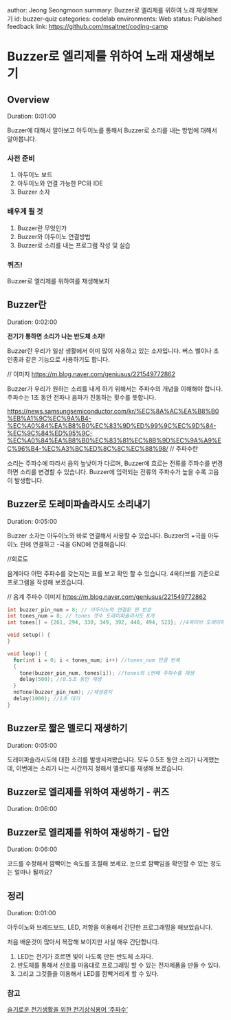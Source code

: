 author: Jeong Seongmoon
summary: Buzzer로 엘리제를 위하여 노래 재생해보기
id: buzzer-quiz
categories: codelab
environments: Web
status: Published
feedback link: https://github.com/msaltnet/coding-camp

# Buzzer로 엘리제를 위하여 노래 재생해보기

## Overview
Duration: 0:01:00

Buzzer에 대해서 알아보고 아두이노를 통해서 Buzzer로 소리를 내는 방법에 대해서 알아봅니다.

### 사전 준비
1. 아두이노 보드
1. 아두이노와 연결 가능한 PC와 IDE
1. Buzzer 소자

### 배우게 될 것
1. Buzzer란 무엇인가
1. Buzzer와 아두이노 연결방법
1. Buzzer로 소리를 내는 프로그램 작성 및 실습

### 퀴즈!
Buzzer로 엘리제를 위하여를 재생해보자

## Buzzer란
Duration: 0:02:00

**전기가 통하면 소리가 나는 반도체 소자!**

Buzzer란 우리가 일상 생활에서 이미 많이 사용하고 있는 소자입니다. 버스 벨이나 초인종과 같은 기능으로 사용하기도 합니다.

// 이미지 
https://m.blog.naver.com/geniusus/221549772862

Buzzer가 우리가 원하는 소리를 내게 하기 위해서는 주파수의 개념을 이해해야 합니다. 주파수는 1초 동안 전파나 음파가 진동하는 횟수를 뜻합니다.

https://news.samsungsemiconductor.com/kr/%EC%8A%AC%EA%B8%B0%EB%A1%9C%EC%9A%B4-%EC%A0%84%EA%B8%B0%EC%83%9D%ED%99%9C%EC%9D%84-%EC%9C%84%ED%95%9C-%EC%A0%84%EA%B8%B0%EC%83%81%EC%8B%9D%EC%9A%A9%EC%96%B4-%EC%A3%BC%ED%8C%8C%EC%88%98/
// 주파수란

소리는 주파수에 따라서 음의 높낮이가 다르며, Buzzer에 흐르는 전류를 주파수를 변경하면 소리를 변경할 수 있습니다. Buzzer에 입력되는 전류의 주파수가 높을 수록 고음이 발생합니다.

## Buzzer로 도레미파솔라시도 소리내기
Duration: 0:05:00

Buzzer 소자는 아두이노와 바로 연결해서 사용할 수 있습니다. Buzzer의 +극을 아두이노 핀에 연결하고 -극을 GND에 연결해줍니다.

//회로도

음계마다 어떤 주파수를 갖는지는 표를 보고 확인 할 수 있습니다. 4옥타브를 기준으로 프로그램을 작성해 보겠습니다.

// 음계 주파수 이미지
https://m.blog.naver.com/geniusus/221549772862

```c
int buzzer_pin_num = 8; // 아두이노와 연결된 핀 번호
int tones_num = 8; // tones 갯수 도레미파솔라시도 8개
int tones[] = {261, 294, 330, 349, 392, 440, 494, 523}; //4옥타브 도레미파솔라시도에 해당하는 주파수

void setup() {
}

void loop() {
  for(int i = 0; i < tones_num; i++) //tones_num 만큼 반복
  {
    tone(buzzer_pin_num, tones[i]); //tones의 i번째 주파수를 재생
    delay(500); //0.5초 동안 재생
  }
  noTone(buzzer_pin_num); //재생중지
  delay(1000); //1초 대기
}
```

## Buzzer로 짧은 멜로디 재생하기
Duration: 0:05:00

도레미파솔라시도에 대한 소리를 발생시켜봤습니다. 모두 0.5초 동안 소리가 나게했는데, 이번에는 소리가 나는 시간까지 정해서 멜로디를 재생해 보겠습니다.


## Buzzer로 엘리제를 위하여 재생하기 - 퀴즈
Duration: 0:06:00


## Buzzer로 엘리제를 위하여 재생하기 - 답안
Duration: 0:06:00


<aside class="positive">
코드를 수정해서 깜빡이는 속도를 조절해 보세요. 눈으로 깜빡임을 확인할 수 있는 정도는 얼마나 될까요?
</aside>

## 정리
Duration: 0:01:00

아두이노와 브레드보드, LED, 저항을 이용해서 간단한 프로그래밍을 해보았습니다.

처음 배운것이 많아서 복잡해 보이지만 사실 매우 간단합니다.

1. LED는 전기가 흐르면 빛이 나도록 만든 반도체 소자다.
1. 반도체를 통해서 신호를 마음대로 프로그래밍 할 수 있는 전자제품을 만들 수 있다.
1. 그리고 그것들을 이용해서 LED를 깜빡거리게 할 수 있다.


### 참고
[슬기로운 전기생활을 위한 전기상식용어 ‘주파수’](https://news.samsungsemiconductor.com/kr/%EC%8A%AC%EA%B8%B0%EB%A1%9C%EC%9A%B4-%EC%A0%84%EA%B8%B0%EC%83%9D%ED%99%9C%EC%9D%84-%EC%9C%84%ED%95%9C-%EC%A0%84%EA%B8%B0%EC%83%81%EC%8B%9D%EC%9A%A9%EC%96%B4-%EC%A3%BC%ED%8C%8C%EC%88%98/)